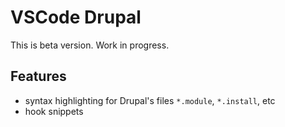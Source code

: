 # VSCode Drupal

This is beta version. Work in progress.

## Features

- syntax highlighting for Drupal's files `*.module`, `*.install`, etc
- hook snippets
